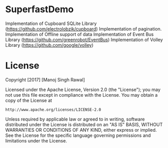 # SuperfastDemo
Implementation of Cupboard SQLite Library (https://github.com/electrolobzik/cupboard)
Implementation of pagination.
Implementation of Offline support of data
Implementation of Event Bus Library (https://github.com/greenrobot/EventBus)
Implementation of Volley Library (https://github.com/google/volley)


# License
Copyright [2017] [Manoj Singh Rawal]

Licensed under the Apache License, Version 2.0 (the "License");
you may not use this file except in compliance with the License.
You may obtain a copy of the License at

    http://www.apache.org/licenses/LICENSE-2.0

Unless required by applicable law or agreed to in writing, software
distributed under the License is distributed on an "AS IS" BASIS,
WITHOUT WARRANTIES OR CONDITIONS OF ANY KIND, either express or implied.
See the License for the specific language governing permissions and
limitations under the License.
